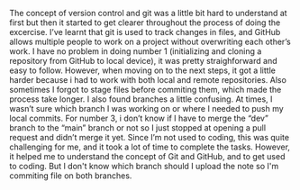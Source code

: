 The concept of version control and git was a little bit hard to understand at first but then it started to get clearer throughout the process of doing the excercise. I’ve learnt that git is used to track changes in files, and GitHub allows multiple people to work on a project without overwriting each other’s work.
I have no problem in doing number 1 (initializing and cloning a repository from GitHub to local device), it was pretty straighforward and easy to follow. However, when moving on to the next steps, it got a little harder because i had to work with both local and remote repositories. Also sometimes I forgot to stage files before commiting them, which made the process take longer. I also found branches a little confusing. At times, I wasn’t sure which branch I was working on or where I needed to push my local commits.
For number 3, i don’t know if I have to merge the “dev” branch to the “main” branch or not so I just stopped at opening a pull request and didn’t merge it yet. 
Since I’m not used to coding, this was quite challenging for me, and it took a lot of time to complete the tasks. However, it helped me to understand the concept of Git and GitHub, and to get used to coding.
But I don't know which branch should I upload the note so I'm commiting file on both branches.